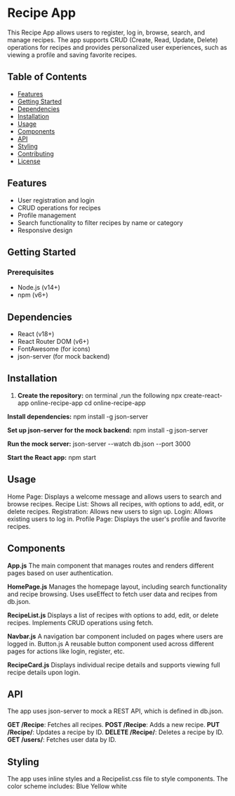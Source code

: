 # Recipe App

This Recipe App allows users to register, log in, browse, search, and manage recipes. The app supports CRUD (Create, Read, Update, Delete) operations for recipes and provides personalized user experiences, such as viewing a profile and saving favorite recipes.

## Table of Contents
- [Features](#features)
- [Getting Started](#getting-started)
- [Dependencies](#dependencies)
- [Installation](#installation)
- [Usage](#usage)
- [Components](#components)
- [API](#api)
- [Styling](#styling)
- [Contributing](#contributing)
- [License](#license)

## Features
- User registration and login
- CRUD operations for recipes
- Profile management
- Search functionality to filter recipes by name or category
- Responsive design

## Getting Started

### Prerequisites
- Node.js (v14+)
- npm (v6+)

## Dependencies
- React (v18+)
- React Router DOM (v6+)
- FontAwesome (for icons)
- json-server (for mock backend)

## Installation

1. **Create the repository:**
  on terminal ,run the following
  npx create-react-app online-recipe-app
  cd online-recipe-app

**Install dependencies:**
npm install -g json-server

**Set up json-server for the mock backend:**
npm install -g json-server

**Run the mock server:**
json-server --watch db.json --port 3000

**Start the React app:**
npm start


## Usage

Home Page: Displays a welcome message and allows users to search and browse recipes.
Recipe List: Shows all recipes, with options to add, edit, or delete recipes.
Registration: Allows new users to sign up.
Login: Allows existing users to log in.
Profile Page: Displays the user's profile and favorite recipes.

## Components
**App.js**
The main component that manages routes and renders different pages based on user authentication.

**HomePage.js**
Manages the homepage layout, including search functionality and recipe browsing.
Uses useEffect to fetch user data and recipes from db.json.

**RecipeList.js**
Displays a list of recipes with options to add, edit, or delete recipes.
Implements CRUD operations using fetch.

**Navbar.js**
A navigation bar component included on pages where users are logged in.
Button.js
A reusable button component used across different pages for actions like login, register, etc.

**RecipeCard.js**
Displays individual recipe details and supports viewing full recipe details upon login.

## API

The app uses json-server to mock a REST API, which is defined in db.json.

**GET /Recipe**: Fetches all recipes.
**POST /Recipe**: Adds a new recipe.
**PUT /Recipe/**: Updates a recipe by ID.
**DELETE /Recipe/**: Deletes a recipe by ID.
**GET /users/**: Fetches user data by ID.

## Styling

The app uses inline styles and a Recipelist.css file to style components. The color scheme includes:
 Blue
Yellow
white